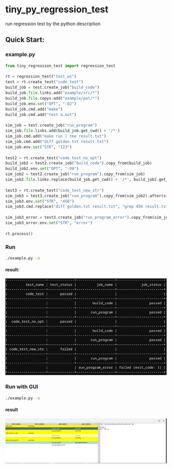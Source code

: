 # tiny_py_regression_test
run regression test by the python description

## Quick Start:
### example.py
```python
from tiny_regression_test import regression_test

rt = regression_test("test_ws")
test = rt.create_test("code_test")
build_job = test.create_job("build_code")
build_job.file.links.add("example/src/*")
build_job.file.copys.add("example/pat/*")
build_job.env.set("OPT", "-O2")
build_job.cmd.add("make")
build_job.cmd.add("test a.out")

sim_job = test.create_job("run_program")
sim_job.file.links.add(build_job.get_cwd() + '/*')
sim_job.cmd.add("make run | tee result.txt")
sim_job.cmd.add("diff golden.txt result.txt")
sim_job.env.set("STR", "123")

test2 = rt.create_test("code_test_no_opt")
build_job2 = test2.create_job("build_code").copy_from(build_job)
build_job2.env.set("OPT", "-O0")
sim_job2 = test2.create_job("run_program").copy_from(sim_job)
sim_job2.file.links.replace(build_job.get_cwd() + '/*', build_job2.get_cwd() + '/*')

test3 = rt.create_test("code_test_new_str")
sim_job3 = test3.create_job("run_program").copy_from(sim_job2).after(sim_job2)
sim_job3.env.set("STR", "456")
sim_job3.cmd.replace("diff golden.txt result.txt", "grep 456 result.txt")

sim_job3_error = test3.create_job("run_program_error").copy_from(sim_job3)
sim_job3_error.env.set("STR", "error")

rt.process()
```

### Run
``` sh
./example.py -a
```
#### result:
![image](https://github.com/gkmike/tiny_py_regression_test/blob/master/img/no_gui.png)


### Run with GUI
``` sh
./example.py -a
```
#### result
![image](https://github.com/gkmike/tiny_py_regression_test/blob/master/img/gui.png)
